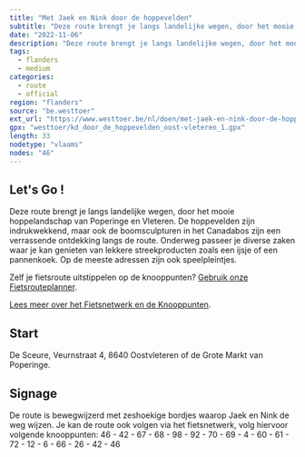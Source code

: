 ```yaml
---
title: "Met Jaek en Nink door de hoppevelden"
subtitle: "Deze route brengt je langs landelijke wegen, door het mooie hoppelandschap van Poperinge en Vleteren"
date: "2022-11-06"
description: "Deze route brengt je langs landelijke wegen, door het mooie hoppelandschap van Poperinge en Vleteren" 
tags:
  - flanders
  - medium
categories: 
  - route
  - official
region: "flanders"
source: "be.westtoer"
ext_url: "https://www.westtoer.be/nl/doen/met-jaek-en-nink-door-de-hoppevelden"
gpx: "westtoer/kd_door_de_hoppevelden_oost-vleteren_1.gpx"
length: 33
nodetype: "vlaams"
nodes: "46"
---
```


## Let's Go !

Deze route brengt je langs landelijke wegen, door het mooie hoppelandschap van Poperinge en Vleteren. De hoppevelden zijn indrukwekkend, maar ook de boomsculpturen in het Canadabos zijn een verrassende ontdekking langs de route. Onderweg passeer je diverse zaken waar je kan genieten van lekkere streekproducten zoals een ijsje of een pannenkoek. Op de meeste adressen zijn ook speelpleintjes.

Zelf je fietsroute uitstippelen op de knooppunten? [Gebruik onze Fietsrouteplanner](http://www.westtoer.be/nl/fietsrouteplanner).

[Lees meer over het Fietsnetwerk en de Knooppunten](http://www.westtoer.be/nl/inspiratie/fietsnetwerk).

## Start 

De Sceure,  Veurnstraat 4, 8640 Oostvleteren of de Grote Markt van Poperinge.

## Signage

De route is bewegwijzerd met zeshoekige bordjes waarop Jaek en Nink de weg wijzen. Je kan de route ook volgen via het fietsnetwerk, volg hiervoor volgende knooppunten: 46 - 42 - 67 - 68 - 98 - 92 - 70 - 69 - 4 - 60 - 61 - 72 - 12 - 6 - 66 - 26 - 42 - 46